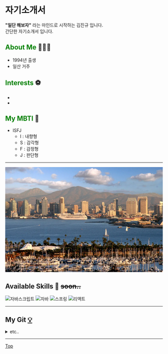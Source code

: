 # 자기소개서

**"일단 해보자"** 라는 마인드로 시작하는 김진규 입니다. <br>
간단한 자기소개서 입니다.

## <span style="color: green">About Me</span> 👨🏻‍💻

- 1994년 출생
- 일산 거주

## <span style="color: green">Interests</span> ⚽️

-
-

## <span style="color: green">My MBTI</span> 📄

- ISFJ
  - I : 내향형
  - S : 감각형
  - F : 감정형
  - J : 판단형

---

![SanDiego](/SanDiego.jpg)

## Available Skills 🔧 ~~soon..~~

![자바스크립트](https://img.shields.io/badge/JavaScript-F7DF1E?style=flat-square&logo=JavaScript&logoColor=white)
![자바](https://img.shields.io/badge/Java-007396?style=flat-square&logo=java&logoColor=white)
![스프링](https://img.shields.io/badge/Spring-6DB33F?style=flat-square&logo=Spring&logoColor=white)
![리액트](https://img.shields.io/badge/React-61DAFB?style=flat-square&logo=React&logoColor=white)

---

## My Git [💡](https://github.com/kyuveloper)

<details>
<summary>etc..</summary>
<div markdown="1">

😎숨겨진 내용😎

</div>
</details>

---

<a href="#" class="btn--toTop">Top</a>
